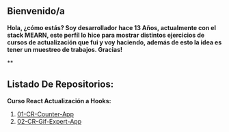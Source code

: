  ## Bienvenido/a
**Hola, ¿cómo estás? Soy desarrollador hace 13 Años, actualmente con el stack MEARN, este perfíl lo hice para mostrar distintos ejercicios de cursos de actualización que fui y voy haciendo, además de esto la idea es tener un muestreo de trabajos.
Gracias!**


**

## Listado De Repositorios:

**Curso React Actualización a Hooks:**

 1.  [01-CR-Counter-App](https://github.com/nairdadev/01-CR-Counter-App) 
 2.  [02-CR-Gif-Expert-App](https://github.com/nairdadev/02-CR-Gif-Expert-App) 

